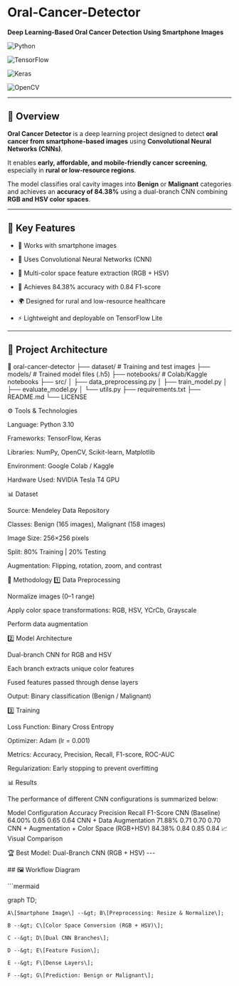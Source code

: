 # Oral-Cancer-Detector  

**Deep Learning-Based Oral Cancer Detection Using Smartphone Images**

![Python](https://img.shields.io/badge/Python-3.10-blue.svg)

![TensorFlow](https://img.shields.io/badge/TensorFlow-2.x-orange.svg)

![Keras](https://img.shields.io/badge/Keras-DeepLearning-red.svg)

![OpenCV](https://img.shields.io/badge/OpenCV-ImageProcessing-green.svg)





---




## 📘 Overview

**Oral Cancer Detector** is a deep learning project designed to detect **oral cancer from smartphone-based images** using **Convolutional Neural Networks (CNNs)**.  

It enables **early, affordable, and mobile-friendly cancer screening**, especially in **rural or low-resource regions**.

The model classifies oral cavity images into **Benign** or **Malignant** categories and achieves an **accuracy of 84.38%** using a dual-branch CNN combining **RGB and HSV color spaces**.

---

## 🚀 Key Features

- 📱 Works with smartphone images  

- 🧠 Uses Convolutional Neural Networks (CNN)  

- 🎨 Multi-color space feature extraction (RGB + HSV)  

- 🧩 Achieves 84.38% accuracy with 0.84 F1-score  

- 🌍 Designed for rural and low-resource healthcare  

- ⚡ Lightweight and deployable on TensorFlow Lite  




---




## 🧩 Project Architecture
📂 oral-cancer-detector
├── dataset/                  # Training and test images
├── models/                   # Trained model files (.h5)
├── notebooks/                # Colab/Kaggle notebooks
├── src/
│   ├── data_preprocessing.py
│   ├── train_model.py
│   ├── evaluate_model.py
│   └── utils.py
├── requirements.txt
├── README.md
└── LICENSE

⚙️ Tools & Technologies

Language: Python 3.10

Frameworks: TensorFlow, Keras

Libraries: NumPy, OpenCV, Scikit-learn, Matplotlib

Environment: Google Colab / Kaggle

Hardware Used: NVIDIA Tesla T4 GPU

📊 Dataset

Source: Mendeley Data Repository

Classes: Benign (165 images), Malignant (158 images)

Image Size: 256×256 pixels

Split: 80% Training | 20% Testing

Augmentation: Flipping, rotation, zoom, and contrast

🔬 Methodology
1️⃣ Data Preprocessing

Normalize images (0–1 range)

Apply color space transformations: RGB, HSV, YCrCb, Grayscale

Perform data augmentation

2️⃣ Model Architecture

Dual-branch CNN for RGB and HSV

Each branch extracts unique color features

Fused features passed through dense layers

Output: Binary classification (Benign / Malignant)

3️⃣ Training

Loss Function: Binary Cross Entropy

Optimizer: Adam (lr = 0.001)

Metrics: Accuracy, Precision, Recall, F1-score, ROC-AUC

Regularization: Early stopping to prevent overfitting 




📊 Results

The performance of different CNN configurations is summarized below:

Model Configuration	                           Accuracy	Precision	Recall	F1-Score
CNN (Baseline)	                                  64.00%	0.65	0.65	0.64
CNN + Data Augmentation	                          71.88%	0.71	0.70	0.70
CNN + Augmentation + Color Space (RGB+HSV)	      84.38%	0.84	0.85	0.84
📈 Visual Comparison

🏆 Best Model: Dual-Branch CNN (RGB + HSV)
\---

\## 🖼️ Workflow Diagram

\`\`\`mermaid

graph TD;

    A\[Smartphone Image\] --&gt; B\[Preprocessing: Resize & Normalize\];

    B --&gt; C\[Color Space Conversion (RGB + HSV)\];

    C --&gt; D\[Dual CNN Branches\];

    D --&gt; E\[Feature Fusion\];

    E --&gt; F\[Dense Layers\];

    F --&gt; G\[Prediction: Benign or Malignant\];
